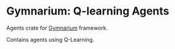 # Gymnarium: Q-learning Agents

Agents crate for [Gymnarium](https://github.com/tiquthon/gymnarium) framework.

Contains agents using Q-Learning.
